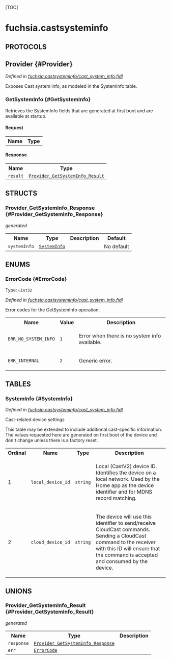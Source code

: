 [TOC]

# fuchsia.castsysteminfo


## **PROTOCOLS**

## Provider {#Provider}
*Defined in [fuchsia.castsysteminfo/cast_system_info.fidl](https://fuchsia.googlesource.com/fuchsia/+/master/sdk/fidl/fuchsia.castsysteminfo/cast_system_info.fidl#32)*

<p>Exposes Cast system info, as modeled in the SystemInfo table.</p>

### GetSystemInfo {#GetSystemInfo}

<p>Retrieves the SystemInfo fields that are generated at first boot and are
available at startup.</p>

#### Request
<table>
    <tr><th>Name</th><th>Type</th></tr>
    </table>


#### Response
<table>
    <tr><th>Name</th><th>Type</th></tr>
    <tr>
            <td><code>result</code></td>
            <td>
                <code><a class='link' href='#Provider_GetSystemInfo_Result'>Provider_GetSystemInfo_Result</a></code>
            </td>
        </tr></table>



## **STRUCTS**

### Provider_GetSystemInfo_Response {#Provider_GetSystemInfo_Response}
*generated*





<table>
    <tr><th>Name</th><th>Type</th><th>Description</th><th>Default</th></tr><tr>
            <td><code>systemInfo</code></td>
            <td>
                <code><a class='link' href='#SystemInfo'>SystemInfo</a></code>
            </td>
            <td></td>
            <td>No default</td>
        </tr>
</table>



## **ENUMS**

### ErrorCode {#ErrorCode}
Type: <code>uint32</code>

*Defined in [fuchsia.castsysteminfo/cast_system_info.fidl](https://fuchsia.googlesource.com/fuchsia/+/master/sdk/fidl/fuchsia.castsysteminfo/cast_system_info.fidl#8)*

<p>Error codes for the GetSystemInfo operation.</p>


<table>
    <tr><th>Name</th><th>Value</th><th>Description</th></tr><tr>
            <td><code>ERR_NO_SYSTEM_INFO</code></td>
            <td><code>1</code></td>
            <td><p>Error when there is no system info available.</p>
</td>
        </tr><tr>
            <td><code>ERR_INTERNAL</code></td>
            <td><code>2</code></td>
            <td><p>Generic error.</p>
</td>
        </tr></table>



## **TABLES**

### SystemInfo {#SystemInfo}


*Defined in [fuchsia.castsysteminfo/cast_system_info.fidl](https://fuchsia.googlesource.com/fuchsia/+/master/sdk/fidl/fuchsia.castsysteminfo/cast_system_info.fidl#20)*

<p>Cast-related device settings</p>
<p>This table may be extended to include additional cast-specific information.
The values requested here are generated on first boot of the device and
don't change unless there is a factory reset.</p>


<table>
    <tr><th>Ordinal</th><th>Name</th><th>Type</th><th>Description</th></tr>
    <tr>
            <td>1</td>
            <td><code>local_device_id</code></td>
            <td>
                <code>string</code>
            </td>
            <td><p>Local (CastV2) device ID. Identifies the device on a local network.
Used by the Home app as the device identifier and for MDNS record matching.</p>
</td>
        </tr><tr>
            <td>2</td>
            <td><code>cloud_device_id</code></td>
            <td>
                <code>string</code>
            </td>
            <td><p>The device will use this identifier to send/receive CloudCast commands.
Sending a CloudCast command to the receiver with this ID will ensure that
the command is accepted and consumed by the device.</p>
</td>
        </tr></table>



## **UNIONS**

### Provider_GetSystemInfo_Result {#Provider_GetSystemInfo_Result}
*generated*


<table>
    <tr><th>Name</th><th>Type</th><th>Description</th></tr><tr>
            <td><code>response</code></td>
            <td>
                <code><a class='link' href='#Provider_GetSystemInfo_Response'>Provider_GetSystemInfo_Response</a></code>
            </td>
            <td></td>
        </tr><tr>
            <td><code>err</code></td>
            <td>
                <code><a class='link' href='#ErrorCode'>ErrorCode</a></code>
            </td>
            <td></td>
        </tr></table>







